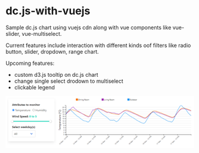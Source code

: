 # dc.js-with-vuejs
Sample dc.js chart using vuejs cdn along with vue components like vue-slider, vue-multiselect.

Current features include interaction with different kinds oof filters like radio button, slider, dropdown, range chart.

Upcoming features:
- custom d3.js tooltip on dc.js chart
- change single select drodown to multiselect
- clickable legend

![Preview](/preview.png)
